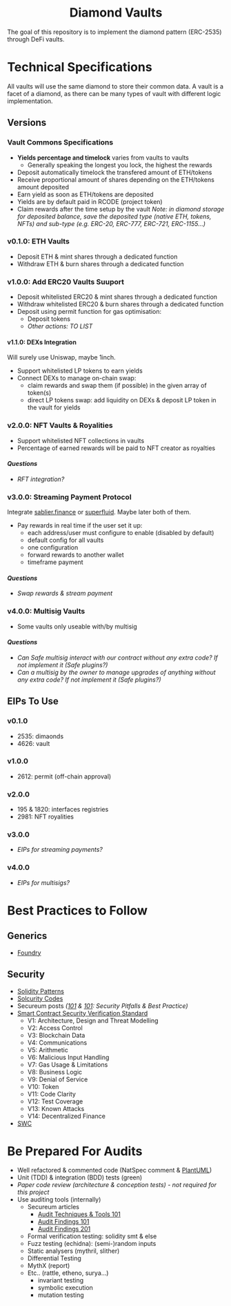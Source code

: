 # <h1 align="center"> Diamond Vaults </h1>

The goal of this repository is to implement the diamond pattern (ERC-2535) through DeFi vaults.

# Technical Specifications

All vaults will use the same diamond to store their common data. A vault is a facet of a diamond, as there can be many types of vault with different logic implementation.

## Versions

### Vault Commons Specifications

-   **Yields percentage and timelock** varies from vaults to vaults
    -   Generally speaking the longest you lock, the highest the rewards
-   Deposit automatically timelock the transfered amount of ETH/tokens
-   Receive proportional amount of shares depending on the ETH/tokens amount deposited
-   Earn yield as soon as ETH/tokens are deposited
-   Yields are by default paid in RCODE (project token)
-   Claim rewards after the time setup by the vault
    _Note: in diamond storage for deposited balance, save the deposited type (native ETH, tokens, NFTs) and sub-type (e.g. ERC-20, ERC-777, ERC-721, ERC-1155...)_

### v0.1.0: ETH Vaults

-   Deposit ETH & mint shares through a dedicated function
-   Withdraw ETH & burn shares through a dedicated function

### v1.0.0: Add ERC20 Vaults Suuport

-   Deposit whitelisted ERC20 & mint shares through a dedicated function
-   Withdraw whitelisted ERC20 & burn shares through a dedicated function
-   Deposit using permit function for gas optimisation:
    -   Deposit tokens
    -   _Other actions: TO LIST_

#### v1.1.0: DEXs Integration

Will surely use Uniswap, maybe 1inch.

-   Support whitelisted LP tokens to earn yields
-   Connect DEXs to manage on-chain swap:
    -   claim rewards and swap them (if possible) in the given array of token(s)
    -   direct LP tokens swap: add liquidity on DEXs & deposit LP token in the vault for yields

### v2.0.0: NFT Vaults & Royalities

-   Support whitelisted NFT collections in vaults
-   Percentage of earned rewards will be paid to NFT creator as royalties

#### _Questions_

-   _RFT integration?_

### v3.0.0: Streaming Payment Protocol

Integrate [sablier.finance](http://sablier.finance) or [superfluid](https://www.superfluid.finance).
Maybe later both of them.

-   Pay rewards in real time if the user set it up:
    -   each address/user must configure to enable (disabled by default)
    -   default config for all vaults
    -   one configuration
    -   forward rewards to another wallet
    -   timeframe payment

#### _Questions_

-   _Swap rewards & stream payment_

### v4.0.0: Multisig Vaults

-   Some vaults only useable with/by multisig

#### _Questions_

-   _Can Safe multisig interact with our contract without any extra code? If not implement it (Safe plugins?)_
-   _Can a multisig by the owner to manage upgrades of anything without any extra code? If not implement it (Safe plugins?)_

## EIPs To Use

### v0.1.0

-   2535: dimaonds
-   4626: vault

### v1.0.0

-   2612: permit (off-chain approval)

### v2.0.0

-   195 & 1820: interfaces registries
-   2981: NFT royalities

### v3.0.0

-   _EIPs for streaming payments?_

### v4.0.0

-   _EIPs for multisigs?_

# Best Practices to Follow

## Generics

-   [Foundry](https://book.getfoundry.sh/tutorials/best-practices)

## Security

-   [Solidity Patterns](https://github.com/fravoll/solidity-patterns)
-   [Solcurity Codes](https://github.com/transmissions11/solcurity)
-   Secureum posts _([101](https://secureum.substack.com/p/security-pitfalls-and-best-practices-101) & [101](https://secureum.substack.com/p/security-pitfalls-and-best-practices-201): Security Pitfalls & Best Practice)_
-   [Smart Contract Security Verification Standard](https://github.com/securing/SCSVS)
    -   V1: Architecture, Design and Threat Modelling
    -   V2: Access Control
    -   V3: Blockchain Data
    -   V4: Communications
    -   V5: Arithmetic
    -   V6: Malicious Input Handling
    -   V7: Gas Usage & Limitations
    -   V8: Business Logic
    -   V9: Denial of Service
    -   V10: Token
    -   V11: Code Clarity
    -   V12: Test Coverage
    -   V13: Known Attacks
    -   V14: Decentralized Finance
-   [SWC](https://swcregistry.io)

# Be Prepared For Audits

-   Well refactored & commented code (NatSpec comment & [PlantUML](https://plantuml.com/starting))
-   Unit (TDD) & integration (BDD) tests (green)
-   _Paper code review (architecture & conception tests) - not required for this project_
-   Use auditing tools (internally)
    -   Secureum articles
        -   [Audit Techniques & Tools 101](https://secureum.substack.com/p/audit-techniques-and-tools-101)
        -   [Audit Findings 101](https://secureum.substack.com/p/audit-findings-101)
        -   [Audit Findings 201](https://secureum.substack.com/p/audit-findings-201)
    -   Formal verification testing: solidity smt & else
    -   Fuzz testing (echidna): (semi-)random inputs
    -   Static analysers (mythril, slither)
    -   Differential Testing
    -   MythX (report)
    -   Etc.. (rattle, etheno, surya…)
        -   invariant testing
        -   symbolic execution
        -   mutation testing

